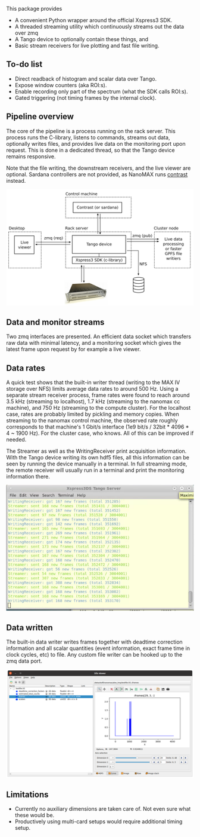 This package provides

- A convenient Python wrapper around the official Xspress3 SDK.
- A threaded streaming utility which continuously streams out the data over zmq
- A Tango device to optionally contain these things, and
- Basic stream receivers for live plotting and fast file writing.

## To-do list
- Direct readback of histogram and scalar data over Tango.
- Expose window counters (aka ROI:s).
- Enable recording only part of the spectrum (what the SDK calls ROI:s).
- Gated triggering (not timing frames by the internal clock).

## Pipeline overview

The core of the pipeline is a process running on the rack server. This process runs the C-library, listens to commands, streams out data, optionally writes files, and provides live data on the monitoring port upon request. This is done in a dedicated thread, so that the Tango device remains responsive.

Note that the file writing, the downstream receivers, and the live viewer are optional. Sardana controllers are not provided, as NanoMAX runs [contrast](https://github.com/maxiv-science/contrast) instead.

<img src="doc/overview.png" alt="Pipeline overview" width="800px"/>

## Data and monitor streams

Two zmq interfaces are presented. An efficient data socket which transfers raw data with minimal latency, and a monitoring socket which gives the latest frame upon request by for example a live viewer.

## Data rates

A quick test shows that the built-in writer thread (writing to the MAX IV storage over NFS) limits average data rates to around 500 Hz. Using a separate stream receiver process, frame rates were found to reach around 3.5 kHz (streaming to localhost), 1.7 kHz (streaming to the nanomax cc machine), and 750 Hz (streaming to the compute cluster). For the localhost case, rates are probably limited by pickling and memory copies. When streaming to the nanomax control machine, the observed rate roughly corresponds to that machine's 1 Gbit/s interface (1e9 bit/s / 32bit * 4096 * 4 ~ 1900 Hz). For the cluster case, who knows. All of this can be improved if needed.

The Streamer as well as the WritingReceiver print acquisition information. With the Tango device writing its own hdf5 files, all this information can be seen by running the device manually in a terminal. In full streaming mode, the remote receiver will usually run in a terminal and print the monitoring information there.

<img src="doc/streamer_output.png" alt="HDF5 format" width="600px"/>

## Data written

The built-in data writer writes frames together with deadtime correction information and all scalar quantities (event information, exact frame time in clock cycles, etc) to file. Any custom file writer can be hooked up to the zmq data port.

<img src="doc/hdf5_structure.png" alt="HDF5 format" width="800px"/>

## Limitations
- Currently no auxiliary dimensions are taken care of. Not even sure what these would be.
- Productively using multi-card setups would require additional timing setup.
 

